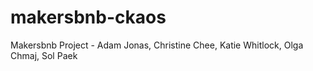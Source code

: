 # makersbnb-ckaos
Makersbnb Project - Adam Jonas,  Christine Chee, Katie Whitlock, Olga Chmaj, Sol Paek
